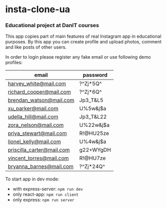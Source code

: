 # insta-clone-ua
### Educational project at DanIT courses

This app copies part of main features of real Instagram app in educational purposes.
By this app you can create profile and upload photos, comment and like posts of other users.

In order to login please register any fake email or use following demo profiles:

| email                     | password  |
|---------------------------|-----------|
| harvey_white@mail.com     | ?^Zj*5Q^  |
| richard_cooper@mail.com   | ?^Zj*6Q^  |
| brendan_watson@mail.com   | Jp3_T&L5  |
| xu_parker@mail.com        | U%5w&j$a  |
| udella_hill@mail.com      | Jp3_T&L22 |
| zora_nelson@mail.com      | U%22w&j$a |
| priya_stewart@mail.com    | R!@HU25ze |
| lionel_kelly@mail.com     | U%4w&j$a  |
| priscilla_carter@mail.com | g22+WYgDH |
| vincent_torres@mail.com   | R!@HU7ze  |
| bryanna_barnes@mail.com   | ?^Zj*24Q^ |

To start app in dev mode:

*   with express-server: `npm run dev`
*   only react-app: `npm run client`
*   only express: `npm run server`